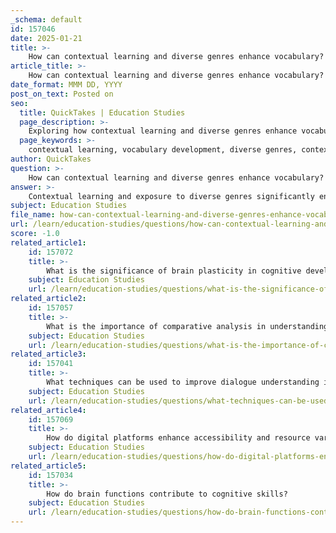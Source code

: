 ```yaml
---
_schema: default
id: 157046
date: 2025-01-21
title: >-
    How can contextual learning and diverse genres enhance vocabulary?
article_title: >-
    How can contextual learning and diverse genres enhance vocabulary?
date_format: MMM DD, YYYY
post_on_text: Posted on
seo:
  title: QuickTakes | Education Studies
  page_description: >-
    Exploring how contextual learning and diverse genres enhance vocabulary development through contextual clues, engagement, active learning, and memory retention.
  page_keywords: >-
    contextual learning, vocabulary development, diverse genres, contextual clues, active learning strategies, memory retention, language environment, cognitive skills, reading strategies, literacy skills
author: QuickTakes
question: >-
    How can contextual learning and diverse genres enhance vocabulary?
answer: >-
    Contextual learning and exposure to diverse genres significantly enhance vocabulary development through several mechanisms:\n\n1. **Contextual Clues**: Contextual learning allows students to use surrounding text to infer the meanings of unfamiliar words. Research indicates that when students encounter new vocabulary within a meaningful context, they can make connections between the word and its usage, which aids in retention and understanding. Shanahan (2022) emphasizes that direct practice in using context clues is more effective than mere category training, highlighting the importance of teaching students to identify and utilize these clues in their reading.\n\n2. **Engagement with Diverse Genres**: Reading a variety of genres exposes students to different writing styles, terminologies, and contexts. This exposure not only introduces new vocabulary but also illustrates how words can have different meanings depending on their context. For instance, a word like "bark" can refer to the sound a dog makes or the outer covering of a tree, and understanding its meaning relies heavily on the surrounding text. Engaging with diverse materials, such as fiction, non-fiction, poetry, and technical writing, broadens students' linguistic repertoire and enhances their ability to navigate complex vocabulary.\n\n3. **Active Learning Strategies**: Implementing active learning strategies, such as discussions and reflections on word meanings, encourages students to think critically about vocabulary. When students justify their understanding of a word based on context, they reinforce their learning and improve their cognitive skills. This reflective practice not only solidifies their grasp of new vocabulary but also enhances their overall comprehension and critical thinking abilities.\n\n4. **Memory Retention**: Contextualized vocabulary instruction, combined with techniques like spaced repetition and retrieval practice, has been shown to improve memory retention. By revisiting words in various contexts and applying them in different scenarios, students are more likely to remember and use these words effectively in the future.\n\n5. **Creating a Rich Language Environment**: An enriched language environment that includes diverse experiences and meaningful interactions fosters vocabulary growth. Activities such as reading together, engaging in conversations about various topics, and exploring new subjects introduce relevant vocabulary in context, making it more memorable and applicable.\n\nIn summary, contextual learning and exposure to diverse genres are powerful tools for vocabulary enhancement. They enable students to make connections, engage actively with language, and develop a deeper understanding of word meanings, ultimately leading to improved literacy skills and cognitive development.
subject: Education Studies
file_name: how-can-contextual-learning-and-diverse-genres-enhance-vocabulary.md
url: /learn/education-studies/questions/how-can-contextual-learning-and-diverse-genres-enhance-vocabulary
score: -1.0
related_article1:
    id: 157072
    title: >-
        What is the significance of brain plasticity in cognitive development?
    subject: Education Studies
    url: /learn/education-studies/questions/what-is-the-significance-of-brain-plasticity-in-cognitive-development
related_article2:
    id: 157057
    title: >-
        What is the importance of comparative analysis in understanding cognitive evolution?
    subject: Education Studies
    url: /learn/education-studies/questions/what-is-the-importance-of-comparative-analysis-in-understanding-cognitive-evolution
related_article3:
    id: 157041
    title: >-
        What techniques can be used to improve dialogue understanding in reading comprehension?
    subject: Education Studies
    url: /learn/education-studies/questions/what-techniques-can-be-used-to-improve-dialogue-understanding-in-reading-comprehension
related_article4:
    id: 157069
    title: >-
        How do digital platforms enhance accessibility and resource variety in education?
    subject: Education Studies
    url: /learn/education-studies/questions/how-do-digital-platforms-enhance-accessibility-and-resource-variety-in-education
related_article5:
    id: 157034
    title: >-
        How do brain functions contribute to cognitive skills?
    subject: Education Studies
    url: /learn/education-studies/questions/how-do-brain-functions-contribute-to-cognitive-skills
---
```


&nbsp;